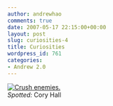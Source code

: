```yaml
---
author: andrewhao
comments: true
date: 2007-05-17 22:15:00+00:00
layout: post
slug: curiosities-4
title: Curiosities
wordpress_id: 761
categories:
- Andrew 2.0
---
```


[![Crush enemies.](http://farm1.static.flickr.com/188/495872316_88b32c8014.jpg)](http://www.flickr.com/photos/g9labs/495872316/)  
_Spotted:_ Cory Hall
